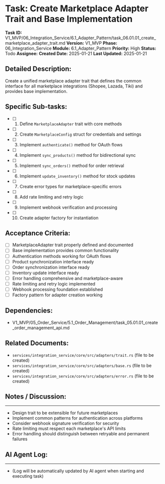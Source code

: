# Task: Create Marketplace Adapter Trait and Base Implementation

**Task ID:** V1_MVP/06_Integration_Service/6.1_Adapter_Pattern/task_06.01.01_create_marketplace_adapter_trait.md
**Version:** V1_MVP
**Phase:** 06_Integration_Service
**Module:** 6.1_Adapter_Pattern
**Priority:** High
**Status:** Todo
**Assignee:**
**Created Date:** 2025-01-21
**Last Updated:** 2025-01-21

## Detailed Description:
Create a unified marketplace adapter trait that defines the common interface for all marketplace integrations (Shopee, Lazada, Tiki) and provides base implementation.

## Specific Sub-tasks:
- [ ] 1. Define `MarketplaceAdapter` trait with core methods
- [ ] 2. Create `MarketplaceConfig` struct for credentials and settings
- [ ] 3. Implement `authenticate()` method for OAuth flows
- [ ] 4. Implement `sync_products()` method for bidirectional sync
- [ ] 5. Implement `sync_orders()` method for order retrieval
- [ ] 6. Implement `update_inventory()` method for stock updates
- [ ] 7. Create error types for marketplace-specific errors
- [ ] 8. Add rate limiting and retry logic
- [ ] 9. Implement webhook verification and processing
- [ ] 10. Create adapter factory for instantiation

## Acceptance Criteria:
- [ ] MarketplaceAdapter trait properly defined and documented
- [ ] Base implementation provides common functionality
- [ ] Authentication methods working for OAuth flows
- [ ] Product synchronization interface ready
- [ ] Order synchronization interface ready
- [ ] Inventory update interface ready
- [ ] Error handling comprehensive and marketplace-aware
- [ ] Rate limiting and retry logic implemented
- [ ] Webhook processing foundation established
- [ ] Factory pattern for adapter creation working

## Dependencies:
- V1_MVP/05_Order_Service/5.1_Order_Management/task_05.01.01_create_order_management_api.md

## Related Documents:
- `services/integration_service/core/src/adapters/trait.rs` (file to be created)
- `services/integration_service/core/src/adapters/base.rs` (file to be created)
- `services/integration_service/core/src/adapters/error.rs` (file to be created)

## Notes / Discussion:
---
* Design trait to be extensible for future marketplaces
* Implement common patterns for authentication across platforms
* Consider webhook signature verification for security
* Rate limiting must respect each marketplace's API limits
* Error handling should distinguish between retryable and permanent failures

## AI Agent Log:
---
* (Log will be automatically updated by AI agent when starting and executing task)

